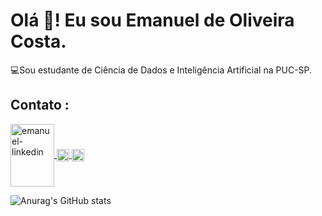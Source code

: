 # Olá 👋! Eu sou Emanuel de Oliveira Costa.

 💻Sou estudante de Ciência de Dados e Inteligência Artificial na PUC-SP.
 ## Contato :<a href="https://www.linkedin.com/in/emanuel-de-oliveira-costa-45b637185/" target="_blank">
<img align="center" alt="emanuel-linkedin" height="100" width="70" src="https://cdn.jsdelivr.net/gh/devicons/devicon/icons/linkedin/linkedin-original-wordmark.svg"
style="max-width:100%;">
</a> <a href="https://wa.me/qr/EFD7NBCXG5USN1" target="_blank">
<img align="center" alt="emanuel-whatssap" height="20" width="20" src="https://www.onlinesierbestratingkopen.nl/themes/bullseyedesignblanco/assets/image/vendor/icon_whatsapp_square.png"
style="max-width:100%;">
</a><a href="https://www.instagram.com/emanuel_gv3/" target="_blank">
<img align="center" alt="emanuel-whatssap" height="20" width="20" src="https://volumeone.org/themes/volumeone/images/logo_instagram_color.png"
style="max-width:100%;">
</a>
 
 
 ![Anurag's GitHub stats](https://github-readme-stats.vercel.app/api?username=emanuelcop3&show_icons=true&theme=tokyonight)

